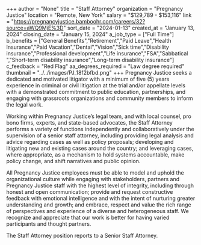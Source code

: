+++
author = "None"
title = "Staff Attorney"
organization = "Pregnancy Justice"
location = "Remote, New York"
salary = "$129,789 - $153,116"
link = "https://pregnancyjustice.bamboohr.com/careers/32?source=aWQ9MjE%3D"
sort_date = "2024-01-13"
created_at = "January 13, 2024"
closing_date = "January 15, 2024"
a_job_type = ["Full Time"]
b_benefits = ["General Benefits","Retirement","Paid Leave","Health Insurance","Paid Vacation","Dental","Vision","Sick time","Disability insurance","Professional development","Life insurance","FSA","Sabbatical ","Short-term disability insurance","Long-term disability insurance"]
c_feedback = "Red Flag"
aa_degrees_required = "Law degree required"
thumbnail = "../../images/PJ_18f2bfbd.png"
+++
Pregnancy Justice seeks a dedicated and motivated litigator with a minimum of five (5) years experience in criminal or civil litigation at the trial and/or appellate levels with a demonstrated commitment to public education, partnerships, and engaging with grassroots organizations and community members to inform the legal work. 

Working within Pregnancy Justice’s legal team, and with local counsel, pro bono firms, experts, and state-based advocates, the Staff Attorney performs a variety of functions independently and collaboratively under the supervision of a senior staff attorney, including providing legal analysis and advice regarding cases as well as policy proposals; developing and litigating new and existing cases around the country; and leveraging cases, where appropriate, as a mechanism to hold systems accountable, make policy change, and shift narratives and public opinion. 

All Pregnancy Justice employees must be able to model and uphold the organizational culture while engaging with stakeholders, partners and Pregnancy Justice staff with the highest level of integrity, including through honest and open communication; provide and request constructive feedback with emotional intelligence and with the intent of nurturing greater understanding and growth; and embrace, respect and value the rich range of perspectives and experience of a diverse and heterogeneous staff. We recognize and appreciate that our work is better for having varied participants and thought partners.

The Staff Attorney position reports to a Senior Staff Attorney.